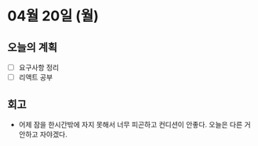 # 04월 20일 \(월\)

## 오늘의 계획

* [ ] 요구사항 정리
* [ ] 리액트 공부

## 회고

* 어제 잠을 한시간밖에 자지 못해서 너무 피곤하고 컨디션이 안좋다. 오늘은 다른 거 안하고 자야겠다.

